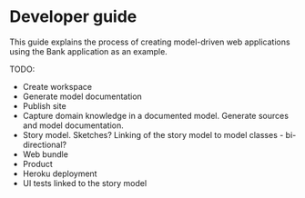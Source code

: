 # Developer guide

This guide explains the process of creating model-driven web applications using the Bank application as an example.

TODO:

* Create workspace
* Generate model documentation
* Publish site
* Capture domain knowledge in a documented model. Generate sources and model documentation.
* Story model. Sketches? Linking of the story model to model classes - bi-directional?
* Web bundle
* Product
* Heroku deployment
* UI tests linked to the story model 
 